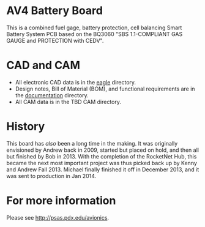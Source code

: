 # AV4 Battery Board

This is a combined fuel gage, battery protection, cell balancing Smart Battery System PCB based on the BQ3060 "SBS 1.1-COMPLIANT GAS GAUGE and PROTECTION with CEDV".

# CAD and CAM

- All electronic CAD data is in the [eagle](eagle) directory.
- Design notes, Bill of Material (BOM), and functional requirements are in the [documentation](documentation) directory.
- All CAM data is in the TBD CAM directory.

# History

This board has *also* been a long time in the making. It was originally envisioned by Andrew back in 2009, started but placed on hold, and then all but finished by Bob in 2013. With the completion of the RocketNet Hub, this became the next most important project was thus picked back up by Kenny and Andrew Fall 2013. Michael finally finished it off in December 2013, and it was sent to production in Jan 2014.

# For more information

Please see <http://psas.pdx.edu/avionics>.
